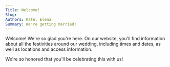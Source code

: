 ```yaml
---
Title: Welcome!
Slug: 
Authors: Kate, Elena
Summary: We're getting married!
---
```


Welcome! We're so glad you're here. On our website, you'll find information about all the festivities around our wedding, including times and dates, as well as locations and access information.

We're so honored that you'll be celebrating this with us!
